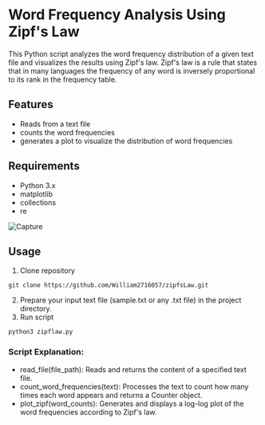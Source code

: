 # Word Frequency Analysis Using Zipf's Law

This Python script analyzes the word frequency distribution of a given text file and visualizes the results using Zipf's law. 
Zipf's law is a rule that states that in many languages the frequency of any word is inversely proportional to its rank in the frequency table. 

## Features
- Reads from a text file
- counts the word frequencies
- generates a plot to visualize the distribution of word frequencies

## Requirements
- Python 3.x
- matplotlib
- collections
- re

![Capture](https://github.com/user-attachments/assets/b7eb71db-fc34-44cd-8239-ba819af508b1)

## Usage

1. Clone repository
```
git clone https://github.com/William2716057/zipfsLaw.git
```
2. Prepare your input text file (sample.txt or any .txt file) in the project directory.
3. Run script
```
python3 zipflaw.py
```
### Script Explanation:
- read_file(file_path): Reads and returns the content of a specified text file.
- count_word_frequencies(text): Processes the text to count how many times each word appears and returns a Counter object.
- plot_zipf(word_counts): Generates and displays a log-log plot of the word frequencies according to Zipf's law.

